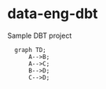 # data-eng-dbt
Sample DBT project


```mermaid
  graph TD;
      A-->B;
      A-->C;
      B-->D;
      C-->D;
```
